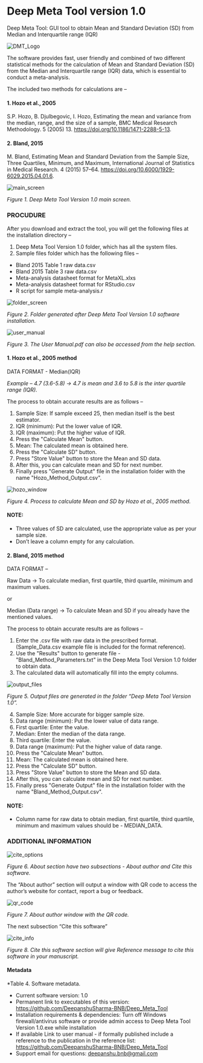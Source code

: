 # Deep Meta Tool version 1.0
Deep Meta Tool: GUI tool to obtain Mean and Standard Deviation (SD) from Median and Interquartile range (IQR)

![DMT_Logo](https://github.com/DeepanshuSharma-BNB/Deep_Meta_Tool/blob/main/deep_meta_tool.png)

The software provides fast, user friendly and combined of two different statistical methods for the calculation of Mean and Standard Deviation (SD) from the Median and Interquartile range (IQR) data, which is essential to conduct a meta-analysis.

The included two methods for calculations are –

#### 1. Hozo et al., 2005

S.P. Hozo, B. Djulbegovic, I. Hozo, Estimating the mean and variance from the median, range, and the size of a sample, BMC Medical Research Methodology. 5 (2005) 13. https://doi.org/10.1186/1471-2288-5-13.

#### 2. Bland, 2015

M. Bland, Estimating Mean and Standard Deviation from the Sample Size, Three Quartiles, Minimum, and Maximum, International Journal of Statistics in Medical Research. 4 (2015) 57–64. https://doi.org/10.6000/1929-6029.2015.04.01.6.


![main_screen](https://github.com/DeepanshuSharma-BNB/Deep_Meta_Tool/blob/main/main_screen.png)

*Figure 1. Deep Meta Tool Version 1.0 main screen.*

### PROCUDURE
After you download and extract the tool, you will get the following files at the installation directory –

1. Deep Meta Tool Version 1.0 folder, which has all the system files.
2. Sample files folder which has the following files –

* Bland 2015 Table 1 raw data.csv
* Bland 2015 Table 3 raw data.csv
* Meta-analysis datasheet format for MetaXL.xlxs
* Meta-analysis datasheet format for RStudio.csv
* R script for sample meta-analysis.r

![folder_screen](https://github.com/DeepanshuSharma-BNB/Deep_Meta_Tool/blob/main/folder_image.png)

*Figure 2. Folder generated after Deep Meta Tool Version 1.0 software installation.*

![user_manual](https://github.com/DeepanshuSharma-BNB/Deep_Meta_Tool/blob/main/user_manual_option.png)

*Figure 3. The User Manual.pdf can also be accessed from the help section.*

#### 1. Hozo et al., 2005 method

DATA FORMAT - Median(IQR)

*Example – 4.7 (3.6-5.8) → 4.7 is mean and 3.6 to 5.8 is the inter quartile range (IQR).*

The process to obtain accurate results are as follows –
1. Sample Size: If sample exceed 25, then median itself is the best estimator.
2. IQR (minimum): Put the lower value of IQR.
3. IQR (maximum): Put the higher value of IQR.
4. Press the "Calculate Mean" button.
5. Mean: The calculated mean is obtained here.
6. Press the "Calculate SD" button.
7. Press "Store Value" button to store the Mean and SD data.
8. After this, you can calculate mean and SD for next number.
9. Finally press "Generate Output" file in the installation folder with the name "Hozo_Method_Output.csv".

![hozo_window](https://github.com/DeepanshuSharma-BNB/Deep_Meta_Tool/blob/main/hozo_window.png)

*Figure 4. Process to calculate Mean and SD by Hozo et al., 2005 method.*

#### NOTE:
* Three values of SD are calculated, use the appropriate value as per your sample size.
* Don’t leave a column empty for any calculation.

#### 2. Bland, 2015 method

DATA FORMAT –

Raw Data → To calculate median, first quartile, third quartile, minimum and maximum values.

or

Median (Data range) → To calculate Mean and SD if you already have the mentioned values.

The process to obtain accurate results are as follows –
1. Enter the .csv file with raw data in the prescribed format. (Sample_Data.csv example file is included for the format reference).
2. Use the "Results" button to generate file - "Bland_Method_Parameters.txt" in the Deep Meta Tool Version 1.0 folder to obtain data.
3. The calculated data will automatically fill into the empty columns.

![output_files](https://github.com/DeepanshuSharma-BNB/Deep_Meta_Tool/blob/main/output_files.png)

*Figure 5. Output files are generated in the folder “Deep Meta Tool Version 1.0”.*

4. Sample Size: More accurate for bigger sample size.
5. Data range (minimum): Put the lower value of data range.
6. First quartile: Enter the value.
7. Median: Enter the median of the data range.
8. Third quartile: Enter the value.
9. Data range (maximum): Put the higher value of data range.
10. Press the "Calculate Mean" button.
11. Mean: The calculated mean is obtained here.
12. Press the "Calculate SD" button.
13. Press "Store Value" button to store the Mean and SD data.
14. After this, you can calculate mean and SD for next number.
15. Finally press "Generate Output" file in the installation folder with the name "Bland_Method_Output.csv".

#### NOTE:
* Column name for raw data to obtain median, first quartile, third quartile, minimum and maximum values should be - MEDIAN_DATA.

### ADDITIONAL INFORMATION

![cite_options](https://github.com/DeepanshuSharma-BNB/Deep_Meta_Tool/blob/main/cite_option.png)

*Figure 6. About section have two subsections - About author and Cite this software.*

The “About author” section will output a window with QR code to access the author’s website for contact, report a bug or feedback.

![qr_code](https://github.com/DeepanshuSharma-BNB/Deep_Meta_Tool/blob/main/contact_info.png)

*Figure 7. About author window with the QR code.*

The next subsection “Cite this software”

![cite_info](https://github.com/DeepanshuSharma-BNB/Deep_Meta_Tool/blob/main/cite_info.png)

*Figure 8. Cite this software section will give Reference message to cite this software in your manuscript.*

#### Metadata

*Table 4. Software metadata.
* Current software version: 1.0
* Permanent link to executables of this version: https://github.com/DeepanshuSharma-BNB/Deep_Meta_Tool
* Installation requirements & dependencies: Turn off Windows firewall/antivirus software or provide admin access to Deep Meta Tool Version 1.0.exe while installation
* If available Link to user manual - if formally published include a reference to the publication in the reference list: https://github.com/DeepanshuSharma-BNB/Deep_Meta_Tool
* Support email for questions: deepanshu.bnb@gmail.com
